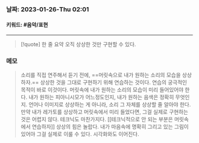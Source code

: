 ### 날짜:   2023-01-26-Thu 02:01
#### 키워드:  #음악/표현 
-----
>[!quote] 한 줄 요약
>오직 상상한 것만 구현할 수 있다.

### 메모

>소리를 직접 연주해서 듣기 전에, ==머릿속으로 내가 원하는 소리의 모습을 상상하자.== 상상한 것을 그대로 구현하기 위해 연습하는 것이다. 연습의 궁극적인 목적이 바로 이것이다. 머릿속에 내가 원하는 소리의 모습이 미리 들어있어야 한다. 내가 원하는 피아니시모가 어느정도인지, 내가 원하는 음색은 정확히 무엇인지. 언어나 이미지로 상상하는 게 아니라, 소리 그 자체를 상상할 줄 알아야 한다.
>만약 내가 레가토를 상상하고 머릿속에서 미리 들었다면, 그걸 실제로 구현하는 것은 어렵지 않다. 테크닉도 마찬가지다. [[테크닉적으로 안 되는 부분은 머릿속에서 연습하자]] 상상의 힘은 놀랍다. 내가 마음속에 명확히 그리고 있는 그림이 있어야 그걸 실제로 이룰 수 있다.
>시각화와도 이어진다.